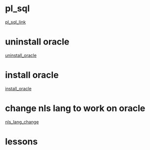 # pl_sql

[pl_sql_link](https://www.youtube.com/watch?v=l6wOghW_gNI&list=PL2Z95CSZ1N4EO3wqFmTBNZXCovLpxkEqB)

# uninstall oracle

[uninstall_oracle](https://rgolubtsov.github.io/data/docs/ubuntusrv/ubuntu-16-04-x-lts-wo-oracle-11-2-x-xe)

# install oracle

[install_oracle](https://flotadigital.com/tutoriales/linux/instalar-oracle-11g-en-ubuntu-20-04/)

# change nls lang to work on oracle

[nls_lang_change](https://stackoverflow.com/questions/17064314/setting-nls-lang-only-for-sqlplus/36339925)

# lessons

